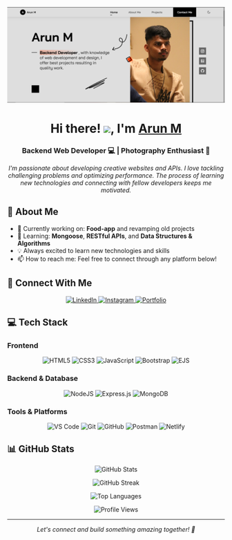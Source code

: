 <div align="center">
  <img src="https://raw.githubusercontent.com/arunmeti2018/arunmeti2018/main/images/arun-meti-portfolio-thumbnail.png" alt="banner" width="100%" height="70%"/>
</div>

<h1 align="center">Hi there! <img src="https://media.giphy.com/media/hvRJCLFzcasrR4ia7z/giphy.gif" width="28">, I'm <a href="https://arunmeti.netlify.app" target="_blank" rel="noreferrer">Arun M</a></h1>

<h3 align="center">Backend Web Developer 💻 | Photography Enthusiast 📸</h3>

<p align="center">
  <em>
    I'm passionate about developing creative websites and APIs. I love tackling challenging problems and optimizing performance. The process of learning new technologies and connecting with fellow developers keeps me motivated.
  </em>
</p>

<h2>🚀 About Me</h2>

- 🔭 Currently working on: **Food-app** and revamping old projects
- 🌱 Learning: **Mongoose**, **RESTful APIs**, and **Data Structures & Algorithms**
- 💡 Always excited to learn new technologies and skills
- 📫 How to reach me: Feel free to connect through any platform below!

<h2>🤝 Connect With Me</h2>

<p align="center">
  <a href="https://www.linkedin.com/in/arun-m-47884223a/" target="_blank">
    <img src="https://img.shields.io/badge/LinkedIn-0077B5?style=for-the-badge&logo=linkedin&logoColor=white" alt="LinkedIn"/>
  </a>
  <a href="https://www.instagram.com/a_r_u_n___m___/" target="_blank">
    <img src="https://img.shields.io/badge/Instagram-E4405F?style=for-the-badge&logo=instagram&logoColor=white" alt="Instagram"/>
  </a>
  <a href="https://arunmeti.netlify.app" target="_blank">
    <img src="https://img.shields.io/badge/Portfolio-000000?style=for-the-badge&logo=About.me&logoColor=white" alt="Portfolio"/>
  </a>
</p>

<h2>💻 Tech Stack</h2>

<h3>Frontend</h3>

<p align="center">
  <img src="https://img.shields.io/badge/html5-%23E34F26.svg?style=for-the-badge&logo=html5&logoColor=white" alt="HTML5"/>
  <img src="https://img.shields.io/badge/css3-%231572B6.svg?style=for-the-badge&logo=css3&logoColor=white" alt="CSS3"/>
  <img src="https://img.shields.io/badge/javascript-%23323330.svg?style=for-the-badge&logo=javascript&logoColor=%23F7DF1E" alt="JavaScript"/>
  <img src="https://img.shields.io/badge/bootstrap-%23563D7C.svg?style=for-the-badge&logo=bootstrap&logoColor=white" alt="Bootstrap"/>
  <img src="https://img.shields.io/badge/ejs-%23B4CA65.svg?style=for-the-badge&logo=ejs&logoColor=black" alt="EJS"/>
</p>

<h3>Backend & Database</h3>

<p align="center">
  <img src="https://img.shields.io/badge/node.js-6DA55F?style=for-the-badge&logo=node.js&logoColor=white" alt="NodeJS"/>
  <img src="https://img.shields.io/badge/express.js-%23404d59.svg?style=for-the-badge&logo=express&logoColor=%2361DAFB" alt="Express.js"/>
  <img src="https://img.shields.io/badge/MongoDB-%234ea94b.svg?style=for-the-badge&logo=mongodb&logoColor=white" alt="MongoDB"/>
</p>

<h3>Tools & Platforms</h3>

<p align="center">
  <img src="https://img.shields.io/badge/Visual%20Studio%20Code-0078d7.svg?style=for-the-badge&logo=visual-studio-code&logoColor=white" alt="VS Code"/>
  <img src="https://img.shields.io/badge/git-%23F05033.svg?style=for-the-badge&logo=git&logoColor=white" alt="Git"/>
  <img src="https://img.shields.io/badge/github-%23121011.svg?style=for-the-badge&logo=github&logoColor=white" alt="GitHub"/>
  <img src="https://img.shields.io/badge/Postman-FF6C37?style=for-the-badge&logo=postman&logoColor=white" alt="Postman"/>
  <img src="https://img.shields.io/badge/netlify-%23000000.svg?style=for-the-badge&logo=netlify&logoColor=#00C7B7" alt="Netlify"/>
</p>

<h2>📊 GitHub Stats</h2>

<p align="center">
  <img src="https://github-readme-stats.vercel.app/api?username=arunmeti2018&show_icons=true&theme=radical" alt="GitHub Stats"/>
</p>

<p align="center">
  <img src="https://github-readme-streak-stats.herokuapp.com/?user=arunmeti2018&theme=radical" alt="GitHub Streak"/>
</p>

<p align="center">
  <img src="https://github-readme-stats.vercel.app/api/top-langs/?username=arunmeti2018&layout=compact&theme=radical" alt="Top Languages"/>
</p>

<div align="center">
  
  ![Profile Views](https://komarev.com/ghpvc/?username=arunmeti2018&color=blueviolet)
  
</div>

---

<p align="center">
  <em>Let's connect and build something amazing together! 🚀</em>
</p>
